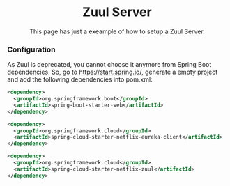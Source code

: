 <h1 align="center">Zuul Server</h1>
<p align="center">This page has just a exeample of how to setup a Zuul Server.</p>

### Configuration

As Zuul is deprecated, you cannot choose it anymore from Spring Boot dependencies. So, go to https://start.spring.io/, generate a empty project and add the following dependencies into pom.xml:

```xml
<dependency>
  <groupId>org.springframework.boot</groupId>
  <artifactId>spring-boot-starter-web</artifactId>
</dependency>

<dependency>
  <groupId>org.springframework.cloud</groupId>
  <artifactId>spring-cloud-starter-netflix-eureka-client</artifactId>
</dependency>

<dependency>
  <groupId>org.springframework.cloud</groupId>
  <artifactId>spring-cloud-starter-netflix-zuul</artifactId>
</dependency>
```
